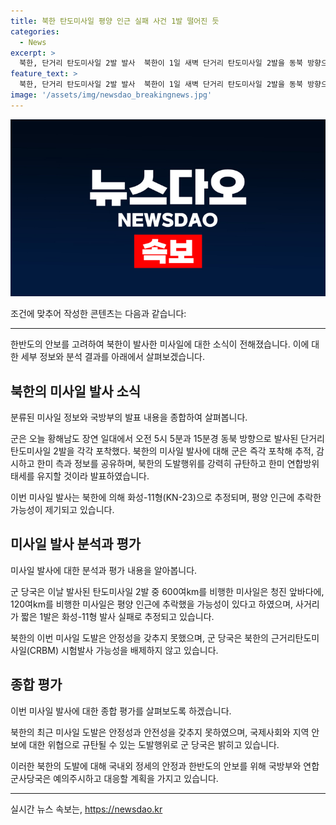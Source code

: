 ```yaml
---
title: 북한 탄도미사일 평양 인근 실패 사건 1발 떨어진 듯
categories:
  - News
excerpt: >
  북한, 단거리 탄도미사일 2발 발사  북한이 1일 새벽 단거리 탄도미사일 2발을 동북 방향으로 발사했지만, 평양 인근에 추락했을 가능성이 있다. 한미는 북한의 도발을 강력히 규탄하며 북한의 미사일 발사를 즉각 포착, 추적, 감시하고 있으며 북한의 다양한 활동에 대해 예의주시하고 있음을 강조했다. 북한의 이번 탄도미사일 발사는 약 600㎞와 120㎞를 비행한 것으로 전해졌는데, 레이더에서 소실돼 정확한 낙탄 지점을 파악하기 어려운 상황이다.
feature_text: >
  북한, 단거리 탄도미사일 2발 발사  북한이 1일 새벽 단거리 탄도미사일 2발을 동북 방향으로 발사했지만, 평양 인근에 추락했을 가능성이 있다. 한미는 북한의 도발을 강력히 규탄하며 북한의 미사일 발사를 즉각 포착, 추적, 감시하고 있으며 북한의 다양한 활동에 대해 예의주시하고 있음을 강조했다. 북한의 이번 탄도미사일 발사는 약 600㎞와 120㎞를 비행한 것으로 전해졌는데, 레이더에서 소실돼 정확한 낙탄 지점을 파악하기 어려운 상황이다.
image: '/assets/img/newsdao_breakingnews.jpg'
---
```


<p><img src="/assets/img/newsdao_breakingnews.jpg" alt="koreaapp 속보" /></p>

<p>조건에 맞추어 작성한 콘텐츠는 다음과 같습니다:</p>

<hr />

<p>한반도의 안보를 고려하여 북한이 발사한 미사일에 대한 소식이 전해졌습니다. 이에 대한 세부 정보와 분석 결과를 아래에서 살펴보겠습니다.</p>

<h2 data-ke-size="size26">북한의 미사일 발사 소식</h2>

<p>분류된 미사일 정보와 국방부의 발표 내용을 종합하여 살펴봅니다.</p>

<p data-ke-size="size16">군은 오늘 황해남도 장연 일대에서 오전 5시 5분과 15분경 동북 방향으로 발사된 단거리 탄도미사일 2발을 각각 포착했다. 북한의 미사일 발사에 대해 군은 즉각 포착해 추적, 감시하고 한미 측과 정보를 공유하며, 북한의 도발행위를 강력히 규탄하고 한미 연합방위태세를 유지할 것이라 발표하였습니다.</p>

<p>이번 미사일 발사는 북한에 의해 화성-11형(KN-23)으로 추정되며, 평양 인근에 추락한 가능성이 제기되고 있습니다.</p>

<h2 data-ke-size="size26">미사일 발사 분석과 평가</h2>

<p>미사일 발사에 대한 분석과 평가 내용을 알아봅니다.</p>

<p data-ke-size="size16">군 당국은 이날 발사된 탄도미사일 2발 중 600여km를 비행한 미사일은 청진 앞바다에, 120여km를 비행한 미사일은 평양 인근에 추락했을 가능성이 있다고 하였으며, 사거리가 짧은 1발은 화성-11형 발사 실패로 추정되고 있습니다.</p>

<p>북한의 이번 미사일 도발은 안정성을 갖추지 못했으며, 군 당국은 북한의 근거리탄도미사일(CRBM) 시험발사 가능성을 배제하지 않고 있습니다.</p>

<h2 data-ke-size="size26">종합 평가</h2>

<p>이번 미사일 발사에 대한 종합 평가를 살펴보도록 하겠습니다.</p>

<p data-ke-size="size16">북한의 최근 미사일 도발은 안정성과 안전성을 갖추지 못하였으며, 국제사회와 지역 안보에 대한 위협으로 규탄될 수 있는 도발행위로 군 당국은 밝히고 있습니다.</p>

<p>이러한 북한의 도발에 대해 국내외 정세의 안정과 한반도의 안보를 위해 국방부와 연합군사당국은 예의주시하고 대응할 계획을 가지고 있습니다.</p>

<hr />
실시간 뉴스 속보는, <a href="https://newsdao.kr" rel="dofollow">https://newsdao.kr</a>


